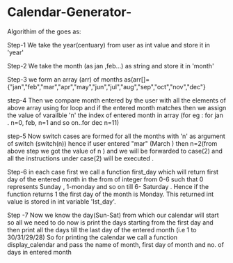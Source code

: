 # Calendar-Generator-
Algorithim of the goes as:

Step-1  We take the year(centuary) from user as int value and store it in  'year'

Step-2  We take the month (as jan ,feb...) as string and store it in 'month'

Step-3  we form an array (arr) of months  as(arr[]={"jan","feb","mar","apr","may","jun","jul","aug","sep","oct","nov","dec"}

step-4  Then we compare month entered by the user with all the elements of above array using for loop and if the entered month matches then we assign the value of varailble 'n'
        the index of entered month in array (for eg : for jan . n=0, feb, n=1 and so on..for dec n=11)
        
step-5  Now switch cases are  formed for all the months with 'n' as argument of switch (switch(n)) hence if user entered "mar" (March ) then n=2(from above step we got the 
        value of n ) and we will be forwarded to case(2) and all the instructions under case(2) will be executed .
        

Step-6  in each case first we call a function first_day which will return first day of the entered month in the from of integer from 0-6 such that 0 represents Sunday , 1-monday 
        and so on till 6- Saturday . Hence if the function returns 1 the first day of the month is Monday.
        This returned int value is stored in int variable 'Ist_day'.

Step -7 Now we know the day(Sun-Sat) from which our calendar will start so all we need to do now is print the days  starting  from the first day and then print all the
        days till the last day of the entered month (i.e 1 to 30/31/29/28)
        So for printing the calendar we call a function display_calendar and pass the name of month, first day of month and no. of days in entered month
        
